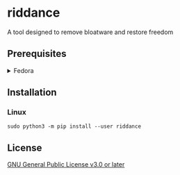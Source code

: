 # riddance

A tool designed to remove bloatware and restore freedom

## Prerequisites

<details>

<summary>Fedora</summary>

#

**Python**

```
sudo dnf install python3
```

**pip**

```
sudo dnf install python3-pip
```

</details>

## Installation

### Linux

```
sudo python3 -m pip install --user riddance
```

## License

[GNU General Public License v3.0 or later](COPYING)
